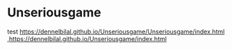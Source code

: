 # Unseriousgame
test
https://dennelbilal.github.io/Unseriousgame/Unseriousgame/index.html
,https://dennelbilal.github.io/Unseriousgame/index.html
